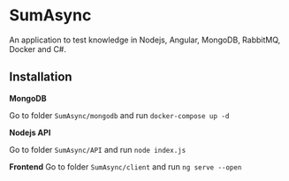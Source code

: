 # SumAsync

An application to test knowledge in Nodejs, Angular, MongoDB, RabbitMQ, Docker and C#.


## Installation

**MongoDB**

Go to folder `SumAsync/mongodb` and run `docker-compose up -d`

**Nodejs API**

Go to folder `SumAsync/API` and run `node index.js`

**Frontend**
Go to folder `SumAsync/client` and run `ng serve --open`